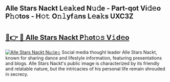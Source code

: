 ## Alle Stars Nackt L𝚎a𝚔ed N𝚞𝚍e - Part-qot Vi𝚍𝚎o P𝚑𝚘tos - H𝚘𝚝 O𝚗𝚕yf𝚊ns L𝚎a𝚔s UXC3Z

# <h2><a href="http://kfa8hn.oniu.top/?m=Alle+Stars+Nackt">🔗👉 🔴 Alle Stars Nackt P𝚑ot𝚘𝚜 V𝚒d𝚎o</a></h2>

[![Alle Stars Nackt Nu𝚍e𝚜](https://i.imgur.com/0qMVB7G.gif)](http://kfa8hn.oniu.top/?m=Alle+Stars+Nackt)
Social media thought leader Alle Stars Nackt, known for sharing dance and lifestyle information, featuring presentations and blogs. Alle Stars Nackt's public image is characterized by its friendly and relatable nature, but the intricacies of his personal life remain shrouded in secrecy.  
